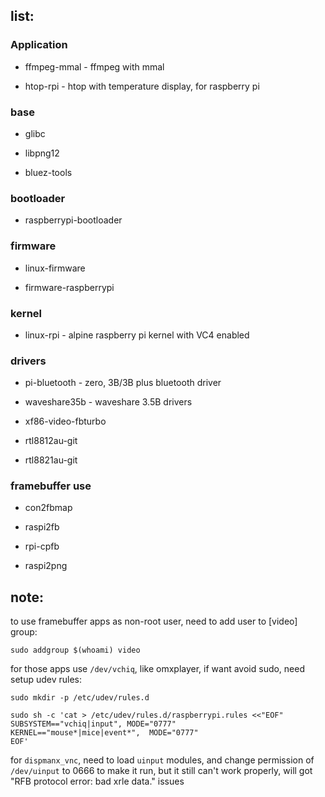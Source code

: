 ## list:

### Application

- ffmpeg-mmal - ffmpeg with mmal 

- htop-rpi - htop with temperature display, for raspberry pi

### base

- glibc

- libpng12

- bluez-tools

### bootloader

- raspberrypi-bootloader

### firmware

- linux-firmware

- firmware-raspberrypi

### kernel

- linux-rpi - alpine raspberry pi kernel with VC4 enabled

### drivers

- pi-bluetooth - zero, 3B/3B plus bluetooth driver

- waveshare35b - waveshare 3.5B drivers

- xf86-video-fbturbo

- rtl8812au-git

- rtl8821au-git

### framebuffer use

- con2fbmap 

- raspi2fb

- rpi-cpfb

- raspi2png

## note:

to use framebuffer apps as non-root user, need to add user to [video] group:

```
sudo addgroup $(whoami) video
```

for those apps use `/dev/vchiq`, like omxplayer, if want avoid sudo, need setup udev rules:

```
sudo mkdir -p /etc/udev/rules.d
```

``` 
sudo sh -c 'cat > /etc/udev/rules.d/raspberrypi.rules <<"EOF"
SUBSYSTEM=="vchiq|input", MODE="0777"
KERNEL=="mouse*|mice|event*",  MODE="0777"
EOF'
```

for `dispmanx_vnc`, need to load `uinput` modules, and change permission of `/dev/uinput` to 0666
to make it run, but it still can't work properly, will got "RFB protocol error: bad xrle data." issues 
